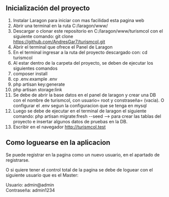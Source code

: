 ## Inicialización del proyecto

1. Instalar Laragon para iniciar con mas facilidad esta pagina web
2. Abrir una terminal en la ruta C:/laragon/www/ 
3. Descargar o clonar este repositorio en C:/laragon/www/turismcol con el siguiente comando:
git clone https://github.com/AndresGar7/turismcol.git
4. Abrir el terminal que ofrece el Panel de Laragon
5. En el terminal ingresar a la ruta del proyecto descargado con: cd turismcol
6. Al estar dentro de la carpeta del proyecto, se deben de ejecutar los siguientes comandos
7. composer install
8. cp .env.example .env
9. php artisan key:generate  
10. php artisan storage:link 
11. Se debe de abrir la base datos en el panel de laragon y crear una DB con el nombre de turismcol, 
con usuario= root y constraseña= (vacia). O configurar el .env segun la configuracion que se tenga en mysql
12. Luego se debe de ejecutar en el terminal de laragon el siguiente comando:
php artisan migrate:fresh --seed  --> para crear las tablas del proyecto e insertar algunos datos de pruebas en la DB.
13. Escribir en el navegador http://turismcol.test

## Como loguearse en la aplicacion

Se puede registrar en la pagina como un nuevo usuario, en el apartado de registrarse.

O si quiere tener el control total de la pagina se debe de loguear con el siguiente usuario que es el Master:

Usuario: admin@admin  
Contraseña: admin1234